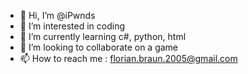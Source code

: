 - 👋 Hi, I’m @iPwnds
- 👀 I’m interested in coding
- 🌱 I’m currently learning c#, python, html
- 💞️ I’m looking to collaborate on a game
- 📫 How to reach me : florian.braun.2005@gmail.com

<!---
iPwnds/iPwnds is a ✨ special ✨ repository because its `README.md` (this file) appears on your GitHub profile.
You can click the Preview link to take a look at your changes.
--->
